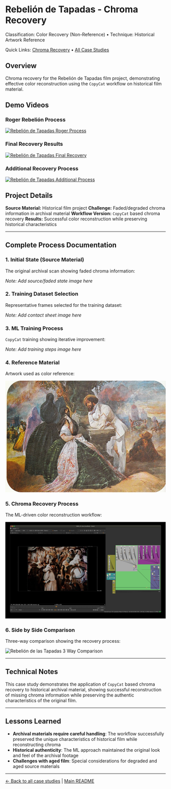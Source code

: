 # Rebelión de Tapadas - Chroma Recovery

Classification: Color Recovery (Non-Reference) • Technique: Historical Artwork Reference

Quick Links: [Chroma Recovery](../chroma-recovery.md) • [All Case Studies](../case-studies.md)

## Overview
Chroma recovery for the Rebelión de Tapadas film project, demonstrating effective color reconstruction using the `CopyCat` workflow on historical film material.

## Demo Videos

### Roger Rebelión Process
[![Rebelión de Tapadas Roger Process](https://img.youtube.com/vi/RAKMxUw78gE/0.jpg)](https://www.youtube.com/watch?v=RAKMxUw78gE)

### Final Recovery Results
[![Rebelión de Tapadas Final Recovery](https://img.youtube.com/vi/0hkOd2OjGXM/0.jpg)](https://www.youtube.com/watch?v=0hkOd2OjGXM)

### Additional Recovery Process
[![Rebelión de Tapadas Additional Process](https://img.youtube.com/vi/4UK53lS59R0/0.jpg)](https://www.youtube.com/watch?v=4UK53lS59R0)

## Project Details

**Source Material:** Historical film project
**Challenge:** Faded/degraded chroma information in archival material
**Workflow Version:** `CopyCat` based chroma recovery
**Results:** Successful color reconstruction while preserving historical characteristics

---

## Complete Process Documentation

### 1. Initial State (Source Material)
The original archival scan showing faded chroma information:

*Note: Add source/faded state image here*

### 2. Training Dataset Selection
Representative frames selected for the training dataset:

*Note: Add contact sheet image here*

### 3. ML Training Process
`CopyCat` training showing iterative improvement:

*Note: Add training steps image here*

### 4. Reference Material
Artwork used as color reference:

![Rebelión de las Tapadas Artwork Reference](../images_kebab/rebeli-n-de-las-tapadas-artwork-reference.png)

### 5. Chroma Recovery Process
The ML-driven color reconstruction workflow:

![Rebelión de Tapadas Chroma Recovery Script Overview](../images_kebab/rebeli-n-de-tapadas-chroma-recovery-script-overview.jpeg)

### 6. Side by Side Comparison
Three-way comparison showing the recovery process:

![Rebelión de las Tapadas 3 Way Comparison](../images_kebab/rebeli-n-de-las-tapadas-3-way-comparison.png)

---

## Technical Notes

This case study demonstrates the application of `CopyCat` based chroma recovery to historical archival material, showing successful reconstruction of missing chroma information while preserving the authentic characteristics of the original film.

---

## Lessons Learned

- **Archival materials require careful handling**: The workflow successfully preserved the unique characteristics of historical film while reconstructing chroma
- **Historical authenticity**: The ML approach maintained the original look and feel of the archival footage
- **Challenges with aged film**: Special considerations for degraded and aged source materials

---

[← Back to all case studies](../case-studies.md) | [Main README](../../README.md)
